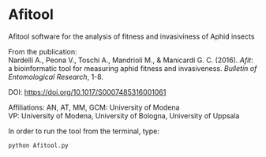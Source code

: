 # Afitool
Afitool software for the analysis of fitness and invasiviness of Aphid insects    

From the publication:  
Nardelli A., Peona V., Toschi A., Mandrioli M., & Manicardi G. C. (2016). *Afit*: a bioinformatic tool for measuring aphid fitness and invasiveness. *Bulletin of Entomological Research*, 1-8. 

DOI: https://doi.org/10.1017/S0007485316001061

Affiliations:
AN, AT, MM, GCM: University of Modena  
VP: University of Modena, University of Bologna, University of Uppsala  

In order to run the tool from the terminal, type:  
```bash
python Afitool.py
```
